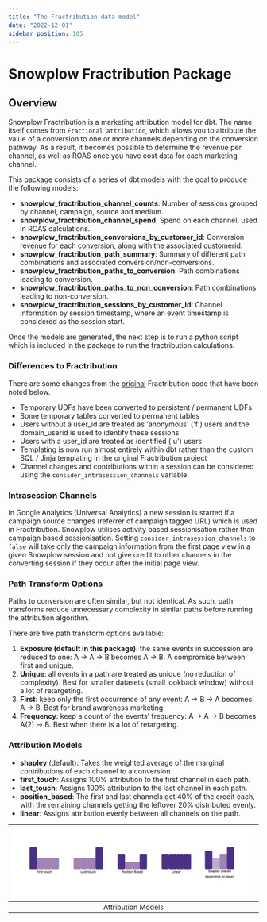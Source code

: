```yaml
---
title: "The Fractribution data model"
date: "2022-12-01"
sidebar_position: 105
---
```


# Snowplow Fractribution Package


## Overview

Snowplow Fractribution is a marketing attribution model for dbt. The name itself comes from `Fractional attribution`, which allows you to attribute the value of a conversion to one or more channels depending on the conversion pathway. As a result, it becomes possible to determine the revenue per channel, as well as ROAS once you have cost data for each marketing channel.

This package consists of a series of dbt models with the goal to produce the following models:

- **snowplow_fractribution_channel_counts**: Number of sessions grouped by channel, campaign, source and medium.
- **snowplow_fractribution_channel_spend**: Spend on each channel, used in ROAS calculations.
- **snowplow_fractribution_conversions_by_customer_id**: Conversion revenue for each conversion, along with the associated customerid.
- **snowplow_fractribution_path_summary**: Summary of different path combinations and associated conversion/non-conversions.
- **snowplow_fractribution_paths_to_conversion**: Path combinations leading to conversion.
- **snowplow_fractribution_paths_to_non_conversion**: Path combinations leading to non-conversion.
- **snowplow_fractribution_sessions_by_customer_id**: Channel information by session timestamp, where an event timestamp is considered as the session start.

Once the models are generated, the next step is to run a python script which is included in the package to run the fractribution calculations.
### Differences to Fractribution

There are some changes from the [original](https://github.com/google/fractribution) Fractribution code that have been noted below.

- Temporary UDFs have been converted to persistent / permanent UDFs
- Some temporary tables converted to permanent tables
- Users without a user_id are treated as 'anonymous' ('f') users and the domain_userid is used to identify these sessions
- Users with a user_id are treated as identified ('u') users
- Templating is now run almost entirely within dbt rather than the custom SQL / Jinja templating in the original Fractribution project
- Channel changes and contributions within a session can be considered using the `consider_intrasession_channels` variable.

### Intrasession Channels

In Google Analytics (Universal Analytics) a new session is started if a campaign source changes (referrer of campaign tagged URL) which is used in Fractribution. Snowplow utilises activity based sessionisation rather than campaign based sessionisation. Setting `consider_intrasession_channels` to `false` will take only the campaign information from the first page view in a given Snowplow session and not give credit to other channels in the converting session if they occur after the initial page view.

 ### Path Transform Options

 Paths to conversion are often similar, but not identical. As such, path transforms reduce unnecessary complexity in similar paths before running the attribution algorithm.

 There are five path transform options available:

 1. **Exposure (default in this package)**: the same events in succession are reduced to one: A -> A -> B becomes A -> B. A compromise between first and unique.
 2. **Unique**: all events in a path are treated as unique (no reduction of complexity). Best for smaller datasets (small lookback window) without a lot of retargeting.
 3. **First**: keep only the first occurrence of any event: A -> B -> A becomes A -> B. Best for brand awareness marketing.
 4. **Frequency**: keep a count of the events’ frequency: A -> A -> B becomes A(2) -> B. Best when there is a lot of retargeting.


### Attribution Models
- **shapley** (default): Takes the weighted average of the marginal contributions of each channel to a conversion
- **first_touch**: Assigns 100% attribution to the first channel in each path.
- **last_touch**: Assigns 100% attribution to the last channel in each path.
- **position_based**: The first and last channels get 40% of the credit each, with the remaining channels getting the leftover 20% distributed evenly.
- **linear**: Assigns attribution evenly between all channels on the path.

| ![](images/attribution_models.png) |
|:--:|
| Attribution Models |
